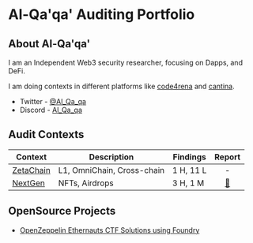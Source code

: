 # Al-Qa'qa' Auditing Portfolio

## About Al-Qa'qa'
I am an Independent Web3 security researcher, focusing on Dapps, and DeFi.

I am doing contexts in different platforms like [code4rena](https://code4rena.com/) and [cantina](https://cantina.xyz/).

- Twitter - [@Al_Qa_qa](https://twitter.com/Al_Qa_qa)
- Discord - [Al_Qa_qa](https://discord.com/channels/al_qa_qa)

## Audit Contexts

|Context|Description|Findings|Report|
|-------|-----------|--------|:----:|
|[ZetaChain](https://github.com/Al-Qa-qa/audits/blob/main/Contexts/2023-11-zetachain.md)|L1, OmniChain, Cross-chain|1 H, 11 L| - |
|[NextGen](https://github.com/Al-Qa-qa/audits/blob/main/Contexts/2023-10-nextgen.md)|NFTs, Airdrops|3 H, 1 M|[📄](https://code4rena.com/reports/2023-10-nextgen)|

## OpenSource Projects

- [OpenZeppelin Ethernauts CTF Solutions using Foundry](https://github.com/Al-Qa-qa/ethernaut-solutions-foundry)

